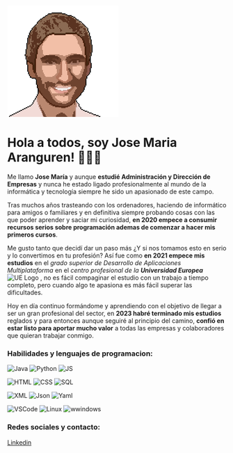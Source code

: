 

<!--
**josema294/josema294** is a ✨ _special_ ✨ repository because its `README.md` (this file) appears on your GitHub profile.

Here are some ideas to get you started:

- 🔭 I’m currently working on ...
- 🌱 I’m currently learning ...
- 👯 I’m looking to collaborate on ...
- 🤔 I’m looking for help with ...
- 💬 Ask me about ...
- 📫 How to reach me: ...
- 😄 Pronouns: ...
- ⚡ Fun fact: ...
-->

![pixelyo](https://raw.githubusercontent.com/josema294/josema294/main/pixel.png)

# Hola a todos, soy Jose Maria Aranguren! 👋👋👋

Me llamo **Jose María** y aunque **estudié Administración y Dirección de Empresas** y nunca he estado ligado profesionalmente al mundo de la informática y tecnología siempre he sido un apasionado de este campo. 

Tras muchos años trasteando con los ordenadores, haciendo de informático para amigos o familiares y en definitiva siempre probando cosas con las que poder aprender y saciar mi curiosidad, **en 2020 empece a consumir recursos serios sobre programación ademas de comenzar a hacer mis primeros cursos**. 

Me gusto tanto que decidí dar un paso más ¿Y si nos tomamos esto en serio y lo convertimos en tu profesión? Así fue como **en 2021 empece mis estudios** en el *grado superior de Desarrollo de Aplicaciones Multiplataforma* en el *centro profesional de la* ***Universidad Europea*** <img src="universidadeuropea.com.ico" width = "20" height="20" alt = "UE Logo"> </img>, no es fácil compaginar el estudio con un trabajo a tiempo completo, pero cuando algo te apasiona es más fácil superar las dificultades. 

Hoy en día continuo formándome y aprendiendo con el objetivo de llegar a ser un gran profesional del sector, en **2023 habré terminado mis estudios** reglados y para entonces aunque seguiré al principio del camino, **confió en estar listo para aportar mucho valor** a todas las empresas y colaboradores que quieran trabajar conmigo.


### Habilidades y lenguajes de programacion:  

![Java](https://img.shields.io/badge/-Java-orange)
![Python](https://img.shields.io/badge/-Python-informational)
![JS](https://img.shields.io/badge/-Kotlin-green)  

![HTML](https://img.shields.io/badge/-HTML-lightgrey)
![CSS](https://img.shields.io/badge/-CCS-ff69b4)
![SQL](https://img.shields.io/badge/-SQL-greem)  

![XML](https://img.shields.io/badge/-XML-9cf)
![Json](https://img.shields.io/badge/-Json-lightyellow)
![Yaml](https://img.shields.io/badge/-Yaml-darkblue)  

![VSCode](https://img.shields.io/badge/-VSCode-lightblue)
![Linux](https://img.shields.io/badge/-Linux-critical)
![wwindows](https://img.shields.io/badge/-windows-lightgrey)





### Redes sociales y contacto:

[Linkedin](https://www.linkedin.com/in/jose-maria-aranguren-080a70b3/)





